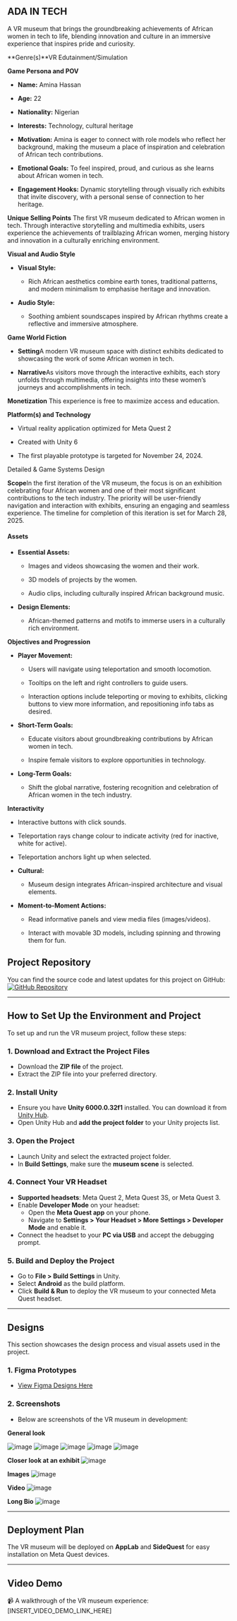 **ADA IN TECH**
---------------

A VR museum that brings the groundbreaking achievements of African women in tech to life, blending innovation and culture in an immersive experience that inspires pride and curiosity.

**Genre(s)**VR Edutainment/Simulation

**Game Persona and POV**

*   **Name:** Amina Hassan
    
*   **Age:** 22
    
*   **Nationality:** Nigerian
    
*   **Interests:** Technology, cultural heritage
    
*   **Motivation:** Amina is eager to connect with role models who reflect her background, making the museum a place of inspiration and celebration of African tech contributions.
    
*   **Emotional Goals:** To feel inspired, proud, and curious as she learns about African women in tech.
    
*   **Engagement Hooks:** Dynamic storytelling through visually rich exhibits that invite discovery, with a personal sense of connection to her heritage.
    

**Unique Selling Points** The first VR museum dedicated to African women in tech. Through interactive storytelling and multimedia exhibits, users experience the achievements of trailblazing African women, merging history and innovation in a culturally enriching environment.

**Visual and Audio Style** 

*   **Visual Style:**
    
    *   Rich African aesthetics combine earth tones, traditional patterns, and modern minimalism to emphasise heritage and innovation.
        
*   **Audio Style:**
    
    *   Soothing ambient soundscapes inspired by African rhythms create a reflective and immersive atmosphere.
        

**Game World Fiction** 

*   **Setting**A modern VR museum space with distinct exhibits dedicated to showcasing the work of some African women in tech.
    
*   **Narrative**As visitors move through the interactive exhibits, each story unfolds through multimedia, offering insights into these women’s journeys and accomplishments in tech.
    

**Monetization** This experience is free to maximize access and education.

**Platform(s) and Technology** 

*   Virtual reality application optimized for Meta Quest 2
    
*   Created with Unity 6
    
*   The first playable prototype is targeted for November 24, 2024.
    

Detailed & Game Systems Design

**Scope**In the first iteration of the VR museum, the focus is on an exhibition celebrating four African women and one of their most significant contributions to the tech industry. The priority will be user-friendly navigation and interaction with exhibits, ensuring an engaging and seamless experience. The timeline for completion of this iteration is set for March 28, 2025.

#### **Assets**

*   **Essential Assets:**
    
    *   Images and videos showcasing the women and their work.
        
    *   3D models of projects by the women.
        
    *   Audio clips, including culturally inspired African background music.
        
*   **Design Elements:**
    
    *   African-themed patterns and motifs to immerse users in a culturally rich environment.
        

**Objectives and Progression** 

*   **Player Movement:**
    
    *   Users will navigate using teleportation and smooth locomotion.
        
    *   Tooltips on the left and right controllers to guide users.
        
    *   Interaction options include teleporting or moving to exhibits, clicking buttons to view more information, and repositioning info tabs as desired.
        
*   **Short-Term Goals:**
    
    *   Educate visitors about groundbreaking contributions by African women in tech.
        
    *   Inspire female visitors to explore opportunities in technology.
        
*   **Long-Term Goals:**
    
    *   Shift the global narrative, fostering recognition and celebration of African women in the tech industry.
        

**Interactivity** 

*   Interactive buttons with click sounds.
    
*   Teleportation rays change colour to indicate activity (red for inactive, white for active).
    
*   Teleportation anchors light up when selected.
    
*   **Cultural:**
    
    *   Museum design integrates African-inspired architecture and visual elements.
        
*   **Moment-to-Moment Actions:**
    
    *   Read informative panels and view media files (images/videos).
        
    *   Interact with movable 3D models, including spinning and throwing them for fun.


## **Project Repository**
You can find the source code and latest updates for this project on GitHub:  
[![GitHub Repository](https://img.shields.io/badge/GitHub-Repo-blue?logo=github)](https://github.com/Tito-Olisakwe/Museum/tree/prototype)  

---

## **How to Set Up the Environment and Project**
To set up and run the VR museum project, follow these steps:

### **1. Download and Extract the Project Files**
- Download the **ZIP file** of the project.
- Extract the ZIP file into your preferred directory.

### **2. Install Unity**
- Ensure you have **Unity 6000.0.32f1** installed. You can download it from [Unity Hub](https://unity.com/download).
- Open Unity Hub and **add the project folder** to your Unity projects list.

### **3. Open the Project**
- Launch Unity and select the extracted project folder.
- In **Build Settings**, make sure the **museum scene** is selected.

### **4. Connect Your VR Headset**
- **Supported headsets**: Meta Quest 2, Meta Quest 3S, or Meta Quest 3.
- Enable **Developer Mode** on your headset:
  - Open the **Meta Quest app** on your phone.
  - Navigate to **Settings > Your Headset > More Settings > Developer Mode** and enable it.
- Connect the headset to your **PC via USB** and accept the debugging prompt.

### **5. Build and Deploy the Project**
- Go to **File > Build Settings** in Unity.
- Select **Android** as the build platform.
- Click **Build & Run** to deploy the VR museum to your connected Meta Quest headset.

---

## **Designs**
This section showcases the design process and visual assets used in the project.

### **1. Figma Prototypes**
- [View Figma Designs Here](https://www.figma.com/design/b4rHDkW4p0F1lYHPbt7B9q/Ada-in-Tech?node-id=15-166&p=f&t=EWH2i1wLGDWnVziH-0)  

### **2. Screenshots**
- Below are screenshots of the VR museum in development:

**General look**

![image](https://github.com/user-attachments/assets/1be3f439-82e8-4693-b678-6232c00d10d2)
![image](https://github.com/user-attachments/assets/d405c3b6-791b-4066-9bec-00835f908baf)
![image](https://github.com/user-attachments/assets/0da2a991-399e-4b24-b8ee-316d5a9b5912)
![image](https://github.com/user-attachments/assets/e5c0b8a3-8182-4c29-a094-422fcac4a8b1)
![image](https://github.com/user-attachments/assets/f0ad3177-1f79-4d92-b3c0-c2206b75c727)


**Closer look at an exhibit**
![image](https://github.com/user-attachments/assets/696bd293-08db-4498-9a65-a05807eda944)

**Images**
![image](https://github.com/user-attachments/assets/93348f56-6be8-4ccb-88ac-09427b5e5dc2)

**Video**
![image](https://github.com/user-attachments/assets/917b0a45-4500-4376-93af-864bb9156258)

**Long Bio**
![image](https://github.com/user-attachments/assets/6e99e205-929f-4962-b4ed-22b6ebe8073d)

---

## **Deployment Plan**
The VR museum will be deployed on **AppLab** and **SideQuest** for easy installation on Meta Quest devices.

---

## **Video Demo**
📹 A walkthrough of the VR museum experience:  
[INSERT_VIDEO_DEMO_LINK_HERE]  

